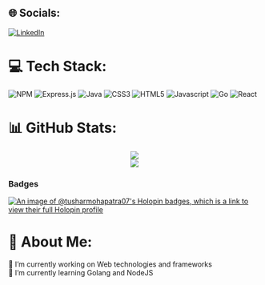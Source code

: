 ## 🌐 Socials:
[![LinkedIn](https://img.shields.io/badge/LinkedIn-%230077B5.svg?logo=linkedin&logoColor=white)](https://linkedin.com/in/tushar-07-mohapatra) 

# 💻 Tech Stack:
![NPM](https://img.shields.io/badge/NPM-%23CB3837.svg?style=for-the-badge&logo=npm&logoColor=white) ![Express.js](https://img.shields.io/badge/express.js-%23404d59.svg?style=for-the-badge&logo=express&logoColor=%2361DAFB) ![Java](https://img.shields.io/badge/java-%23ED8B00.svg?style=for-the-badge&logo=openjdk&logoColor=white) ![CSS3](https://img.shields.io/badge/css3-%231572B6.svg?style=for-the-badge&logo=css3&logoColor=white) ![HTML5](https://img.shields.io/badge/html5-%23E34F26.svg?style=for-the-badge&logo=html5&logoColor=white) ![Javascript](https://img.shields.io/badge/Javascript-grey?style=for-the-badge&logo=javascript) ![Go](https://img.shields.io/badge/Go-00ADD8?style=for-the-badge&logo=go&logoColor=white) ![React](https://img.shields.io/badge/React-20232A?style=for-the-badge&logo=react)

# 📊 GitHub Stats:
<div align="center">
    <img src="https://github-readme-stats.vercel.app/api?username=TusharMohapatra07&theme=tokyonight&hide_border=false&include_all_commits=false&count_private=true"><br/>
    <img src="https://github-readme-streak-stats.herokuapp.com/?user=TusharMohapatra07&theme=tokyonight&hide_border=false"><br/>
</div>

### Badges
[![An image of @tusharmohapatra07's Holopin badges, which is a link to view their full Holopin profile](https://holopin.me/tusharmohapatra07)](https://holopin.io/@tusharmohapatra07)

# 💫 About Me:
🔭 I’m currently working on Web technologies and frameworks<br>
🌱 I’m currently learning Golang and NodeJS
